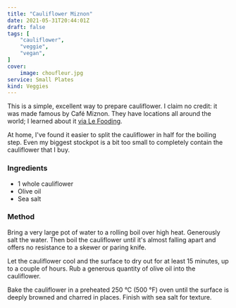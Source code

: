 ```yaml
---
title: "Cauliflower Miznon"
date: 2021-05-31T20:44:01Z
draft: false
tags: [
    "cauliflower",
    "veggie",
    "vegan",
]
cover:
    image: choufleur.jpg
service: Small Plates
kind: Veggies
---
```


This is a simple, excellent way to prepare cauliflower. I claim no credit: it was made famous by Café Miznon. They have locations all around the world; I learned about it [via Le Fooding](https://lefooding.com/en/recipes-video-toquera/toquera-295-an-affair-with-un-chou-fleur).

At home, I've found it easier to split the cauliflower in half for the boiling step. Even my biggest stockpot is a bit too small to completely contain the cauliflower that I buy.

### Ingredients

* 1 whole cauliflower
* Olive oil
* Sea salt

### Method

Bring a very large pot of water to a rolling boil over high heat. Generously salt the water. Then boil the cauliflower until it's almost falling apart and offers no resistance to a skewer or paring knife.

Let the cauliflower cool and the surface to dry out for at least 15 minutes, up to a couple of hours. Rub a generous quantity of olive oil into the cauliflower.

Bake the cauliflower in a preheated 250 °C (500 °F) oven until the surface is deeply browned and charred in places. Finish with sea salt for texture.
